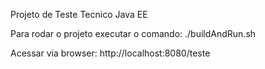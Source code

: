 Projeto de Teste Tecnico Java EE

Para rodar o projeto executar o comando:
./buildAndRun.sh

Acessar via browser: http://localhost:8080/teste